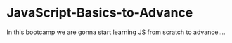 # JavaScript-Basics-to-Advance
In this bootcamp we are gonna start learning JS from scratch to advance....
